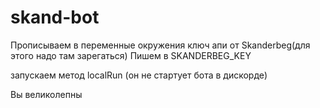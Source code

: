 # skand-bot

Прописываем в переменные окружения ключ апи от Skanderbeg(для этого надо там зарегаться)
Пишем в SKANDERBEG_KEY

запускаем метод localRun (он не стартует бота в дискорде)

Вы великолепны
